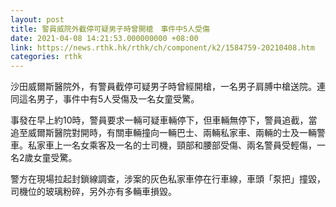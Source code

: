 ```yaml
---
layout: post
title: 警員威院外截停可疑男子時曾開槍　事件中5人受傷
date: 2021-04-08 14:21:53.000000000 +08:00
link: https://news.rthk.hk/rthk/ch/component/k2/1584759-20210408.htm
categories: rthk
---
```


沙田威爾斯醫院外，有警員截停可疑男子時曾經開槍，一名男子肩膊中槍送院。連同這名男子，事件中有5人受傷及一名女童受驚。

事發在早上約10時，警員要求一輛可疑車輛停下，但車輛無停下，警員追截，當追至威爾斯醫院對開時，有關車輛撞向一輛巴士、兩輛私家車、兩輛的士及一輛警車。私家車上一名女乘客及一名的士司機，頸部和腰部受傷、兩名警員受輕傷，一名2歲女童受驚。

警方在現場拉起封鎖線調查，涉案的灰色私家車停在行車線，車頭「泵把」撞毀，司機位的玻璃粉碎，另外亦有多輛車損毀。
